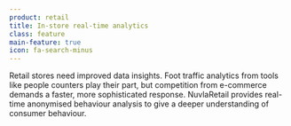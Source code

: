 ```yaml
---
product: retail
title: In-store real-time analytics
class: feature
main-feature: true
icon: fa-search-minus
---
```


Retail stores need improved data insights. Foot traffic analytics from tools like people counters play their part, but competition from e-commerce demands a faster, more sophisticated response. NuvlaRetail provides real-time anonymised behaviour analysis to give a deeper understanding of consumer behaviour.
